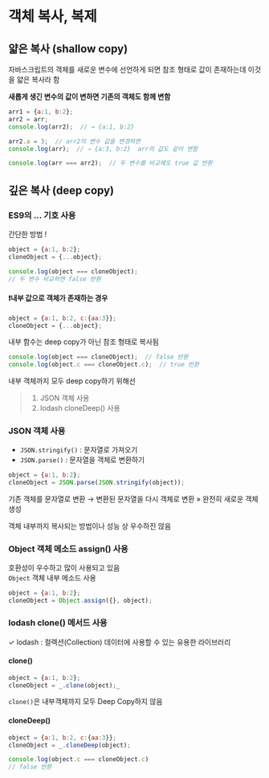 # 객체 복사, 복제

## 얇은 복사 (shallow copy)
자바스크립트의 객체를 새로운 변수에 선언하게 되면 참조 형태로 값이 존재하는데 이것을 얇은 복사라 함

**새롭게 생긴 변수의 값이 변하면 기존의 객체도 함께 변함**

```js
arr1 = {a:1, b:2};
arr2 = arr;
console.log(arr2);  // → {a:1, b:2}

arr2.a = 3;  // arr2의 변수 값을 변경하면
console.log(arr);  // → {a:3, b:2}  arr의 값도 같이 변함

console.log(arr === arr2);  // 두 변수를 비교해도 true 값 반환
```

## 깊은 복사 (deep copy)

### ES9의 ... 기호 사용
간단한 방법 !
```js
object = {a:1, b:2};
cloneObject = {...object};
```
```js
console.log(object === cloneObject);
// 두 변수 비교하면 false 반환
```

#### ❗내부 값으로 객체가 존재하는 경우
```js
object = {a:1, b:2, c:{aa:3}};
cloneObject = {...object};
```
내부 함수는 deep copy가 아닌 참조 형태로 복사됨
```js
console.log(object === cloneObject);  // false 반환
console.log(object.c === cloneObject.c);  // true 반환
```
내부 객체까지 모두 deep copy하기 위해선

> 1. JSON 객체 사용
> 2. lodash cloneDeep() 사용

### JSON 객체 사용
- `JSON.stringify()` : 문자열로 가져오기
- `JSON.parse()` : 문자열을 객체로 변환하기

```js
object = {a:1, b:2};
cloneObject = JSON.parse(JSON.stringify(object));
```

기존 객체를 문자열로 변환 → 변환된 문자열을 다시 객체로 변환 » 완전히 새로운 객체 생성  

객체 내부까지 복사되는 방법이나 성능 상 우수하진 않음

### Object 객체 메소드 assign() 사용
호환성이 우수하고 많이 사용되고 있음  
`Object` 객체 내부 메소드 사용

```js
object = {a:1, b:2};
cloneObject = Object.assign({}, object);
```

### lodash clone() 메서드 사용
✓ lodash : 컬렉션(Collection) 데이터에 사용할 수 있는 유용한 라이브러리  

#### clone()
```js
object = {a:1, b:2};
cloneObject = _.clone(object);_
```
`clone()`은 내부객체까지 모두 Deep Copy하지 않음

#### cloneDeep()
```js
object = {a:1, b:2, c:{aa:3}};
cloneObject = _.cloneDeep(object);

console.log(object.c === cloneObject.c)
// false 반환
```
